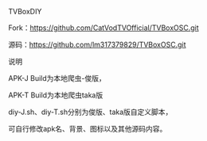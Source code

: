 TVBoxDIY

Fork：https://github.com/CatVodTVOfficial/TVBoxOSC.git

源码：https://github.com/lm317379829/TVBoxOSC.git

说明

APK-J Build为本地爬虫-俊版，

APK-T Build为本地爬虫taka版 

diy-J.sh、diy-T.sh分别为俊版、taka版自定义脚本，

可自行修改apk名、背景、图标以及其他源码内容。
